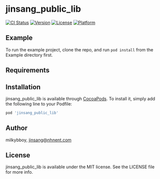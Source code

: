 # jinsang_public_lib

[![CI Status](https://img.shields.io/travis/milkybboy/jinsang_public_lib.svg?style=flat)](https://travis-ci.org/milkybboy/jinsang_public_lib)
[![Version](https://img.shields.io/cocoapods/v/jinsang_public_lib.svg?style=flat)](https://cocoapods.org/pods/jinsang_public_lib)
[![License](https://img.shields.io/cocoapods/l/jinsang_public_lib.svg?style=flat)](https://cocoapods.org/pods/jinsang_public_lib)
[![Platform](https://img.shields.io/cocoapods/p/jinsang_public_lib.svg?style=flat)](https://cocoapods.org/pods/jinsang_public_lib)

## Example

To run the example project, clone the repo, and run `pod install` from the Example directory first.

## Requirements

## Installation

jinsang_public_lib is available through [CocoaPods](https://cocoapods.org). To install
it, simply add the following line to your Podfile:

```ruby
pod 'jinsang_public_lib'
```

## Author

milkybboy, jinsang@nhnent.com

## License

jinsang_public_lib is available under the MIT license. See the LICENSE file for more info.
